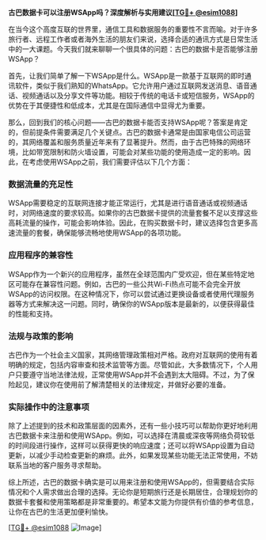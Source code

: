 **古巴数据卡可以注册WSApp吗？深度解析与实用建议[[TG💪+ @esim1088](https://t.me/s/esim1088)]**

在当今这个高度互联的世界里，通信工具和数据服务的重要性不言而喻。对于许多旅行者、远程工作者或者海外生活的朋友们来说，选择合适的通讯方式是日常生活中的一大课题。今天我们就来聊聊一个很具体的问题：古巴的数据卡是否能够注册WSApp？

首先，让我们简单了解一下WSApp是什么。WSApp是一款基于互联网的即时通讯软件，类似于我们熟知的WhatsApp。它允许用户通过互联网发送消息、语音通话、视频通话以及分享文件等功能。相较于传统的电话卡或短信服务，WSApp的优势在于其便捷性和低成本，尤其是在国际通信中显得尤为重要。

那么，回到我们的核心问题——古巴的数据卡能否支持WSApp呢？答案是肯定的，但前提条件需要满足几个关键点。古巴的数据卡通常是由国家电信公司运营的，其网络覆盖和服务质量近年来有了显著提升。然而，由于古巴特殊的网络环境，比如带宽限制和防火墙设置，可能会对某些功能的使用造成一定的影响。因此，在考虑使用WSApp之前，我们需要评估以下几个方面：

### 数据流量的充足性

WSApp需要稳定的互联网连接才能正常运行，尤其是进行语音通话或视频通话时，对网络速度的要求较高。如果你的古巴数据卡提供的流量套餐不足以支撑这些高耗流量的操作，可能会影响体验。因此，在购买数据卡时，建议选择包含更多高速流量的套餐，确保能够流畅地使用WSApp的各项功能。

### 应用程序的兼容性

WSApp作为一个新兴的应用程序，虽然在全球范围内广受欢迎，但在某些特定地区可能存在兼容性问题。例如，古巴的一些公共Wi-Fi热点可能不会完全开放WSApp的访问权限。在这种情况下，你可以尝试通过更换设备或者使用代理服务器等方式来解决这一问题。同时，确保你的WSApp版本是最新的，以便获得最佳的性能和支持。

### 法规与政策的影响

古巴作为一个社会主义国家，其网络管理政策相对严格。政府对互联网的使用有着明确的规定，包括内容审查和技术监管等方面。尽管如此，大多数情况下，个人用户只要遵守当地法律法规，正常使用WSApp并不会遇到太大阻碍。不过，为了保险起见，建议你在使用前了解清楚相关的法律规定，并做好必要的准备。

### 实际操作中的注意事项

除了上述提到的技术和政策层面的因素外，还有一些小技巧可以帮助你更好地利用古巴数据卡来注册和使用WSApp。例如，可以选择在清晨或深夜等网络负荷较低的时间段进行操作，这样可以获得更快的响应速度；还可以将WSApp设置为自动更新，以减少手动检查更新的麻烦。此外，如果发现某些功能无法正常使用，不妨联系当地的客户服务寻求帮助。

综上所述，古巴的数据卡确实是可以用来注册和使用WSApp的，但需要结合实际情况和个人需求做出合理的选择。无论你是短期旅行还是长期居住，合理规划你的数据卡套餐和使用策略都是非常重要的。希望本文能为你提供有价值的参考信息，让你在古巴的生活更加便利愉快。

[[TG💪+ @esim1088](https://t.me/s/esim1088) ![Image](https://i.postimg.cc/4NQfJmqS/Snipaste-2025-05-13-00-14-12.png)]